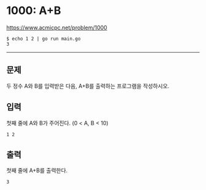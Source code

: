 # 1000: A+B

https://www.acmicpc.net/problem/1000

```
$ echo 1 2 | go run main.go
3
```

---

## 문제

두 정수 A와 B를 입력받은 다음, A+B를 출력하는 프로그램을 작성하시오.

## 입력

첫째 줄에 A와 B가 주어진다. (0 < A, B < 10)

```
1 2
```

## 출력

첫째 줄에 A+B를 출력한다.

```
3
```